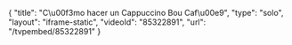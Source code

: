 {
    "title": "C\u00f3mo hacer un Cappuccino Bou Caf\u00e9",
    "type": "solo",
    "layout": "iframe-static",
    "videoId": "85322891",
    "url": "\/tvpembed\/85322891"
}